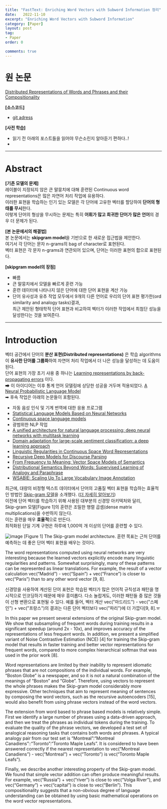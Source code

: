 ```yaml
---
title: "FastText: Enriching Word Vectors with Subword Information 정리"
date:   2022-11-10
excerpt: "Enriching Word Vectors with Subword Information"
category: [Paper]
layout: post
tag:
- Paper
order: 0

comments: true
---
```



   

# 원 논문
[Distributed Representations of Words and Phrases and their Compositionality](https://proceedings.neurips.cc/paper/2013/file/9aa42b31882ec039965f3c4923ce901b-Paper.pdf)    

**[소스코드]**     
* [git adress]()


**[사전 학습]**
* 읽기 전 아래의 포스트들을 읽어야 무슨소린지 알아듣기 편하다..!   
* 

---

# Abstract
**[기존 모델의 문제]**      
레이블이 지정되지 않은 큰 말뭉치에 대해 훈련된 Continuous word representations은 많은 자연어 처리 작업에 유용하다.    
이러한 표현을 학습하는 인기 있는 모델은 각 단어에 고유한 벡터를 할당하여 **단어의 형태를 무시**한다.    
이렇게 단어의 형상을 무시하는 문제는 특히 **어휘가 많고 희귀한 단어가 많은 언어**의 경우 더 문제가 된다.    

**[본 논문에서의 해결법]**      
본 논문에서는 **skipgram model**을 기반으로 한 새로운 접근법을 제안한다.     
여기서 각 단어는 문자 n-grams의 bag of character로 표현된다.     
벡터 표현은 각 문자 n-grams과 연관되어 있으며, 단어는 이러한 표현의 합으로 표현된다.     

**[skipgram model의 장점]**      
* 빠름      
* 큰 말뭉치에서 모델을 빠르게 훈련 가능      
* 훈련 데이터에 나타나지 않은 단어에 대한 단어 표현을 계산 가능      
* 단어 유사성과 유추 작업 모두에서 9개의 다른 언어로 우리의 단어 표현 평가한(ord similarity and analogy tasks)결과,          
최근 제안된 형태학적 단어 표현과 비교하여 벡터가 이러한 작업에서 최첨단 성능을 달성한다는 것을 보여준다.     

---

# Introduction

벡터 공간에서 단어의 **분산 표현(Distributed representations)** 은 학습 algorithms이 **유사한 단어를 그룹화**하여 자연어 처리 작업에서 더 나은 성능을 달성하는 데 도움이 된다.     
단어 표현의 가장 초기 사용 중 하나는 [Learning representations by back-propagating errors](https://www.nature.com/articles/323533a0) 이다.     
➡ 이 아이디어는 이후 통계 언어 모델링에 상당한 성공을 거두며 적용되었다. [A Neural Probabilistic Language Model](https://www.jmlr.org/papers/volume3/bengio03a/bengio03a.pdf)           
➡ 후속 작업은 아래의 논문들이 포함된다.    
* 자동 음성 인식 및 기계 번역에 대한 응용 프로그램     
 * [Statistical Language Models Based on Neural Networks](https://www.semanticscholar.org/paper/Statistical-Language-Models-Based-on-Neural-U%C4%8Den%C3%AD-Brn%C4%9B/96364af2d208ea75ca3aeb71892d2f7ce7326b55)    
 * [Continuous space language models](https://www.sciencedirect.com/science/article/pii/S0885230806000325)          
* 광범위한 NLP 작업     
 * [A unified architecture for natural language processing: deep neural networks with multitask learning](https://dl.acm.org/doi/10.1145/1390156.1390177)     
 *  [Domain adaptation for large-scale sentiment classification: a deep learning approach](https://dl.acm.org/doi/10.5555/3104482.3104547)      
 *  [Linguistic Regularities in Continuous Space Word Representations](https://www.microsoft.com/en-us/research/wp-content/uploads/2016/02/rvecs.pdf)     
 *  [Recursive Deep Models for Discourse Parsing](https://aclanthology.org/D14-1220.pdf)      
 *  [From Frequency to Meaning: Vector Space Models of Semantics](https://arxiv.org/abs/1003.1141)      
 *  [Distributional Semantics Beyond Words: Supervised Learning of Analogy and Paraphrase](https://aclanthology.org/Q13-1029/)      
 *  [WSABIE: Scaling Up To Large Vocabulary Image Annotation](https://static.googleusercontent.com/media/research.google.com/ko//pubs/archive/37180.pdf)   



최근에, 대량의 비정형 텍스트 데이터에서 단어의 고품질 벡터 표현을 학습하는 효율적인 방법인 [Skip-gram 모델](https://arxiv.org/abs/1301.3781)을 소개했다. ([더 자세히 알아보기](https://yerimoh.github.io/DL14/))      
이전에 단어 벡터를 학습하기 위해 사용된 대부분의 신경망 아키텍처와 달리,   
Skip-gram 모델[Figure 1]의 훈련은 조밀한 행렬 곱셈(dense matrix multiplications)을 수반하지 않는다.      
이는 훈련을 매우 **효율적**으로 만든다.     
최적화된 단일 기계 구현은 하루에 1,000억 개 이상의 단어를 훈련할 수 있다.      


![image](https://user-images.githubusercontent.com/76824611/202935040-a93e4624-c83a-4f83-9eb2-134ee89adcdd.png)
[Figure 1] The Skip-gram model architecture. 훈련 목표는 근처 단어를 예측하는 데 좋은 단어 벡터 표현을 배우는 것이다.       


The word representations computed using neural networks are very interesting because the learned
vectors explicitly encode many linguistic regularities and patterns. Somewhat surprisingly, many of
these patterns can be represented as linear translations. For example, the result of a vector calculation vec(“Madrid”) - vec(“Spain”) + vec(“France”) is closer to vec(“Paris”) than to any other word
vector [9, 8].


신경망을 사용하여 계산된 단어 표현은 학습된 벡터가 많은 언어적 규칙성과 패턴을 명시적으로 인코딩하기 때문에 매우 흥미롭다. 다소 놀랍게도, 이러한 패턴들 중 많은 것들이 선형 변환으로 표현될 수 있다. 예를 들어, 벡터 계산 vec("마드리드") - vec("스페인") + vec("프랑스")의 결과는 다른 단어 벡터보다 vec("파리")에 더 가깝다[9, 8].ㅠ




In this paper we present several extensions of the original Skip-gram model. We show that subsampling of frequent words during training results in a significant speedup (around 2x - 10x), and
improves accuracy of the representations of less frequent words. In addition, we present a simplified variant of Noise Contrastive Estimation (NCE) [4] for training the Skip-gram model that results
in faster training and better vector representations for frequent words, compared to more complex
hierarchical softmax that was used in the prior work [8].


Word representations are limited by their inability to represent idiomatic phrases that are not compositions of the individual words. For example, “Boston Globe” is a newspaper, and so it is not a
natural combination of the meanings of “Boston” and “Globe”. Therefore, using vectors to represent the whole phrases makes the Skip-gram model considerably more expressive. Other techniques
that aim to represent meaning of sentences by composing the word vectors, such as the recursive
autoencoders [15], would also benefit from using phrase vectors instead of the word vectors.


The extension from word based to phrase based models is relatively simple. First we identify a large
number of phrases using a data-driven approach, and then we treat the phrases as individual tokens
during the training. To evaluate the quality of the phrase vectors, we developed a test set of analogical reasoning tasks that contains both words and phrases. A typical analogy pair from our test set is
“Montreal”:“Montreal Canadiens”::“Toronto”:“Toronto Maple Leafs”. It is considered to have been
answered correctly if the nearest representation to vec(“Montreal Canadiens”) - vec(“Montreal”) +
vec(“Toronto”) is vec(“Toronto Maple Leafs”).


Finally, we describe another interesting property of the Skip-gram model. We found that simple
vector addition can often produce meaningful results. For example, vec(“Russia”) + vec(“river”) is
close to vec(“Volga River”), and vec(“Germany”) + vec(“capital”) is close to vec(“Berlin”). This
compositionality suggests that a non-obvious degree of language understanding can be obtained by
using basic mathematical operations on the word vector representations.

